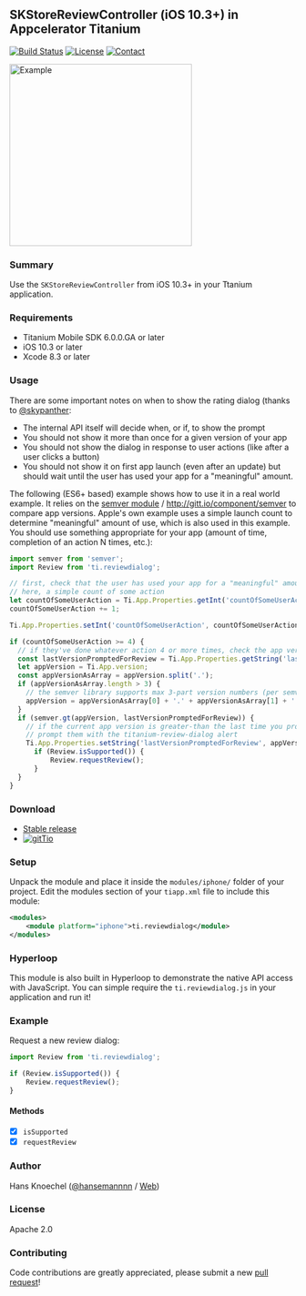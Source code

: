 ## SKStoreReviewController (iOS 10.3+) in Appcelerator Titanium
[![Build Status](https://travis-ci.org/hansemannn/titanium-review-dialog.svg?branch=master)](https://travis-ci.org/hansemannn/titanium-review-dialog) [![License](http://hans-knoechel.de/shields/shield-license.svg?v=1)](./LICENSE) [![Contact](http://hans-knoechel.de/shields/shield-twitter.svg?v=1)](http://twitter.com/hansemannnn)

<img src="example/example-screen.png" width="320" alt="Example" />

### Summary
Use the `SKStoreReviewController` from iOS 10.3+ in your Ttanium application.

### Requirements
  - Titanium Mobile SDK 6.0.0.GA or later
  - iOS 10.3 or later
  - Xcode 8.3 or later
  
### Usage

There are some important notes on when to show the rating dialog (thanks to [@skypanther](https://github.com/skypanther):

* The internal API itself will decide when, or if, to show the prompt
* You should not show it more than once for a given version of your app
* You should not show the dialog in response to user actions (like after a user clicks a button)
* You should not show it on first app launch (even after an update) but should wait until the user has used your app for a "meaningful" amount. 

The following (ES6+ based) example shows how to use it in a real world example. It relies on the [semver module](https://github.com/smclab/ti-semver) / http://gitt.io/component/semver to compare app versions. 
Apple's own example uses a simple launch count to determine "meaningful" amount of use, which is also used 
in this example. You should use something appropriate for your app (amount of time, completion of an 
action N times, etc.):

```js
import semver from 'semver';
import Review from 'ti.reviewdialog';

// first, check that the user has used your app for a "meaningful" amount
// here, a simple count of some action
let countOfSomeUserAction = Ti.App.Properties.getInt('countOfSomeUserAction', 0);
countOfSomeUserAction += 1;

Ti.App.Properties.setInt('countOfSomeUserAction', countOfSomeUserAction);

if (countOfSomeUserAction >= 4) {
  // if they've done whatever action 4 or more times, check the app version
  const lastVersionPromptedForReview = Ti.App.Properties.getString('lastVersionPromptedForReview', '1.0.0');
  let appVersion = Ti.App.version;
  const appVersionAsArray = appVersion.split('.');
  if (appVersionAsArray.length > 3) {
    // the semver library supports max 3-part version numbers (per semver rules)
    appVersion = appVersionAsArray[0] + '.' + appVersionAsArray[1] + '.' + appVersionAsArray[2];
  }
  if (semver.gt(appVersion, lastVersionPromptedForReview)) {
    // if the current app version is greater-than the last time you prompted them
    // prompt them with the titanium-review-dialog alert
    Ti.App.Properties.setString('lastVersionPromptedForReview', appVersion);
      if (Review.isSupported()) {
          Review.requestReview();
      }
  }
}
```

### Download
  * [Stable release](https://github.com/hansemannn/titanium-review-dialog/releases)
  * [![gitTio](http://hans-knoechel.de/shields/shield-gittio.svg)](http://gitt.io/component/ti.reviewdialog)

### Setup
Unpack the module and place it inside the `modules/iphone/` folder of your project.
Edit the modules section of your `tiapp.xml` file to include this module:
```xml
<modules>
    <module platform="iphone">ti.reviewdialog</module>
</modules>
```

### Hyperloop
This module is also built in Hyperloop to demonstrate the native API access with JavaScript.
You can simple require the `ti.reviewdialog.js` in your application and run it!

### Example
Request a new review dialog:
```javascript
import Review from 'ti.reviewdialog';

if (Review.isSupported()) {
    Review.requestReview();
}
```
#### Methods
- [x] `isSupported`
- [x] `requestReview`

### Author
Hans Knoechel ([@hansemannnn](https://twitter.com/hansemannnn) / [Web](http://hans-knoechel.de))

### License
Apache 2.0

### Contributing
Code contributions are greatly appreciated, please submit a new [pull request](https://github.com/hansemannn/titanium-review-dialog/pull/new/master)!
